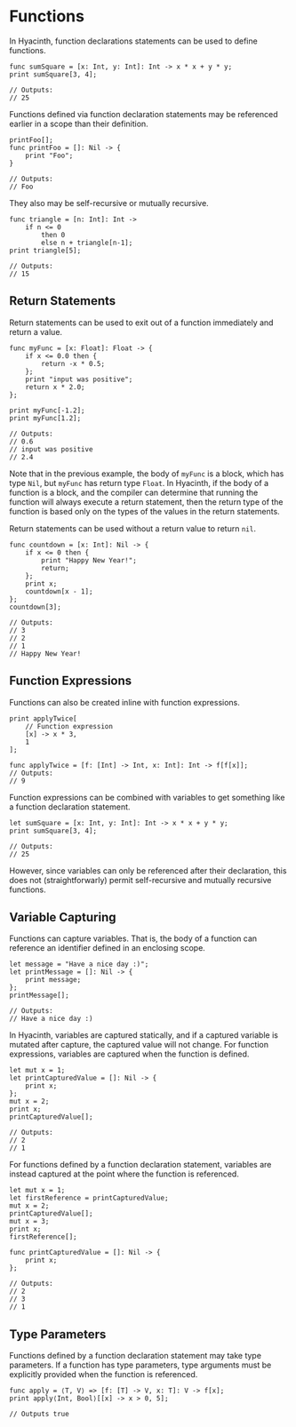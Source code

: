 # Functions

In Hyacinth, function declarations statements can be used to define functions.
```
func sumSquare = [x: Int, y: Int]: Int -> x * x + y * y;
print sumSquare[3, 4];

// Outputs:
// 25
```

Functions defined via function declaration statements may be referenced earlier in a scope than their definition.
```
printFoo[];
func printFoo = []: Nil -> {
    print "Foo";
}

// Outputs:
// Foo
```

They also may be self-recursive or mutually recursive.
```
func triangle = [n: Int]: Int ->
    if n <= 0
        then 0
        else n + triangle[n-1];
print triangle[5];

// Outputs:
// 15
```

## Return Statements

Return statements can be used to exit out of a function immediately and return a value.
```
func myFunc = [x: Float]: Float -> {
    if x <= 0.0 then {
        return -x * 0.5;
    };
    print "input was positive";
    return x * 2.0;
};

print myFunc[-1.2];
print myFunc[1.2];

// Outputs:
// 0.6
// input was positive
// 2.4
```

Note that in the previous example, the body of `myFunc` is a block, which has type `Nil`, but `myFunc` has return type `Float`. In Hyacinth, if the body of a function is a block, and the compiler can determine that running the function will always execute a return statement, then the return type of the function is based only on the types of the values in the return statements.

Return statements can be used without a return value to return `nil`.
```
func countdown = [x: Int]: Nil -> {
    if x <= 0 then {
        print "Happy New Year!";
        return;
    };
    print x;
    countdown[x - 1];
};
countdown[3];

// Outputs:
// 3
// 2
// 1
// Happy New Year!
```

## Function Expressions

Functions can also be created inline with function expressions.
```
print applyTwice[
    // Function expression
    [x] -> x * 3,
    1
];

func applyTwice = [f: [Int] -> Int, x: Int]: Int -> f[f[x]];
// Outputs:
// 9
```

Function expressions can be combined with variables to get something like a function declaration statement.
```
let sumSquare = [x: Int, y: Int]: Int -> x * x + y * y;
print sumSquare[3, 4];

// Outputs:
// 25
```

However, since variables can only be referenced after their declaration, this does not (straightforwarly) permit self-recursive and mutually recursive functions.

## Variable Capturing

Functions can capture variables. That is, the body of a function can reference an identifier defined in an enclosing scope.
```
let message = "Have a nice day :)";
let printMessage = []: Nil -> {
    print message;
};
printMessage[];

// Outputs:
// Have a nice day :)
```

In Hyacinth, variables are captured statically, and if a captured variable is mutated after capture, the captured value will not change. For function expressions, variables are captured when the function is defined.
```
let mut x = 1;
let printCapturedValue = []: Nil -> {
    print x;
};
mut x = 2;
print x;
printCapturedValue[];

// Outputs:
// 2
// 1
```

For functions defined by a function declaration statement, variables are instead captured at the point where the function is referenced.
```
let mut x = 1;
let firstReference = printCapturedValue;
mut x = 2;
printCapturedValue[];
mut x = 3;
print x;
firstReference[];

func printCapturedValue = []: Nil -> {
    print x;
};

// Outputs:
// 2
// 3
// 1
```

## Type Parameters

Functions defined by a function declaration statement may take type parameters. If a function has type parameters, type arguments must be explicitly provided when the function is referenced.
```
func apply = ⟨T, V⟩ => [f: [T] -> V, x: T]: V -> f[x];
print apply⟨Int, Bool⟩[[x] -> x > 0, 5];

// Outputs true
```
